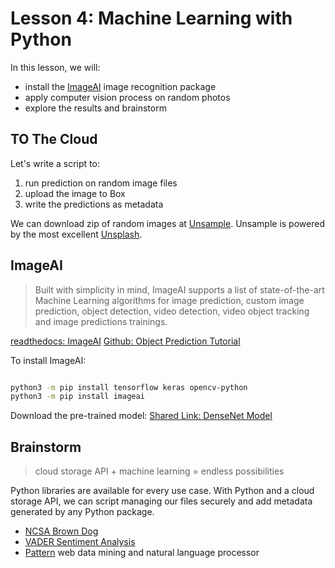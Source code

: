 # Lesson 4: Machine Learning with Python

In this lesson, we will:

* install the [ImageAI](https://imageai.readthedocs.io/en/latest/) image recognition package
* apply computer vision process on random photos
* explore the results and brainstorm

## TO The Cloud

Let's write a script to:

1. run prediction on random image files
2. upload the image to Box
3. write the predictions as metadata

We can download zip of random images at [Unsample](http://unsample.net).
Unsample is powered by the most excellent [Unsplash](https://unsplash.com).

## ImageAI

> Built with simplicity in mind, ImageAI supports a list of state-of-the-art Machine Learning algorithms for image prediction, custom image prediction, object detection, video detection, video object tracking and image predictions trainings.

[readthedocs: ImageAI](https://imageai.readthedocs.io/en/latest/)
[Github: Object Prediction Tutorial](https://github.com/OlafenwaMoses/ImageAI/blob/master/imageai/Detection/README.md)

To install ImageAI:

```bash

python3 -m pip install tensorflow keras opencv-python
python3 -m pip install imageai

```

Download the pre-trained model:
[Shared Link: DenseNet Model](https://app.box.com/s/f3f2mhksv4ojgiohgdor00lzue84mylx)

## Brainstorm

> cloud storage API + machine learning = endless possibilities

Python libraries are available for every use case. With Python and a cloud storage API, we can script managing our files securely and add metadata generated by any Python package.

* [NCSA Brown Dog](http://www.ncsa.illinois.edu/news/story/ncsa_brown_dog_and_box_skills_speed_up_astronomical_research)
* [VADER Sentiment Analysis](https://pypi.org/project/vader-sentiment/)
* [Pattern](https://github.com/clips/pattern) web data mining and natural language processor
